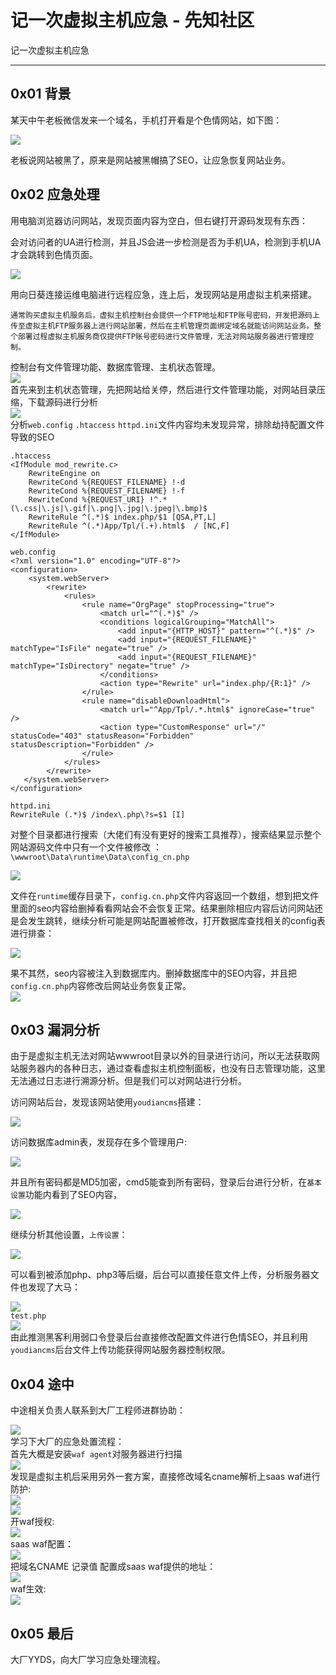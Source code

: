 

# 记一次虚拟主机应急 - 先知社区

记一次虚拟主机应急

- - -

## 0x01 背景

某天中午老板微信发来一个域名，手机打开看是个色情网站，如下图：

[![](assets/1701678291-ec07577e3f91721006bb58b5340de5f6.png)](https://xzfile.aliyuncs.com/media/upload/picture/20231201120243-7a55c8c0-8ffe-1.png)

老板说网站被黑了，原来是网站被黑帽搞了SEO，让应急恢复网站业务。

## 0x02 应急处理

用电脑浏览器访问网站，发现页面内容为空白，但右键打开源码发现有东西：

会对访问者的UA进行检测，并且JS会进一步检测是否为手机UA，检测到手机UA才会跳转到色情页面。

[![](assets/1701678291-eac005b5b6dd5d170a044d5baf677d37.png)](https://xzfile.aliyuncs.com/media/upload/picture/20231201120629-00ed6140-8fff-1.png)

用向日葵连接运维电脑进行远程应急，连上后，发现网站是用虚拟主机来搭建。

```plain
通常购买虚拟主机服务后，虚拟主机控制台会提供一个FTP地址和FTP账号密码，开发把源码上传至虚拟主机FTP服务器上进行网站部署，然后在主机管理页面绑定域名就能访问网站业务。整个部署过程虚拟主机服务商仅提供FTP账号密码进行文件管理，无法对网站服务器进行管理控制。
```

控制台有文件管理功能、数据库管理、主机状态管理。  
[![](assets/1701678291-546d60cfa1580eaafb707ddf18bfbcc4.png)](https://xzfile.aliyuncs.com/media/upload/picture/20231130205447-a481d62c-8f7f-1.png)  
首先来到主机状态管理，先把网站给关停，然后进行文件管理功能，对网站目录压缩，下载源码进行分析  
[![](assets/1701678291-02289239e129952871bf81017618ac0d.png)](https://xzfile.aliyuncs.com/media/upload/picture/20231130205712-fa816178-8f7f-1.png)  
分析`web.config` `.htaccess` `httpd.ini`文件内容均未发现异常，排除劫持配置文件导致的SEO

```plain
.htaccess 
<IfModule mod_rewrite.c>
    RewriteEngine on
    RewriteCond %{REQUEST_FILENAME} !-d
    RewriteCond %{REQUEST_FILENAME} !-f
    RewriteCond %{REQUEST_URI} !^.*(\.css|\.js|\.gif|\.png|\.jpg|\.jpeg|\.bmp)$
    RewriteRule ^(.*)$ index.php/$1 [QSA,PT,L]
    RewriteRule ^(.*)App/Tpl/(.+).html$  / [NC,F]
</IfModule>
```

```plain
web.config
<?xml version="1.0" encoding="UTF-8"?>
<configuration>
    <system.webServer>
        <rewrite>
            <rules>
                <rule name="OrgPage" stopProcessing="true">
                    <match url="^(.*)$" />
                    <conditions logicalGrouping="MatchAll">
                        <add input="{HTTP_HOST}" pattern="^(.*)$" />                
                        <add input="{REQUEST_FILENAME}" matchType="IsFile" negate="true" />             
                        <add input="{REQUEST_FILENAME}" matchType="IsDirectory" negate="true" />            
                    </conditions>               
                    <action type="Rewrite" url="index.php/{R:1}" />         
                </rule>
                <rule name="disableDownloadHtml">
                    <match url="^App/Tpl/.*.html$" ignoreCase="true" />
                    <action type="CustomResponse" url="/" statusCode="403" statusReason="Forbidden" statusDescription="Forbidden" />
                </rule>
            </rules>
        </rewrite>
   </system.webServer>
</configuration>
```

```plain
httpd.ini
RewriteRule (.*)$ /index\.php\?s=$1 [I]
```

对整个目录都进行搜索（大佬们有没有更好的搜索工具推荐），搜索结果显示整个网站源码文件中只有一个文件被修改 ：  
`\wwwroot\Data\runtime\Data\config_cn.php`

[![](assets/1701678291-cf141a916cd3ac5c52214fcda6d39396.png)](https://xzfile.aliyuncs.com/media/upload/picture/20231201121116-ac191618-8fff-1.png)

文件在`runtime`缓存目录下，`config.cn.php`文件内容返回一个数组，想到把文件里面的seo内容给删掉看看网站会不会恢复正常。结果删除相应内容后访问网站还是会发生跳转，继续分析可能是网站配置被修改，打开数据库查找相关的config表进行排查：

[![](assets/1701678291-2bfbd298b88366d8c84976cdea08c8d5.png)](https://xzfile.aliyuncs.com/media/upload/picture/20231201121303-ec213f10-8fff-1.png)

果不其然，seo内容被注入到数据库内。删掉数据库中的SEO内容，并且把`config.cn.php`内容修改后网站业务恢复正常。  
[![](assets/1701678291-03ccf95636b91d8b25ae5f86714b6046.png)](https://xzfile.aliyuncs.com/media/upload/picture/20231130205758-1631d11e-8f80-1.png)

## 0x03 漏洞分析

由于是虚拟主机无法对网站wwwroot目录以外的目录进行访问，所以无法获取网站服务器内的各种日志，通过查看虚拟主机控制面板，也没有日志管理功能，这里无法通过日志进行溯源分析。但是我们可以对网站进行分析。

访问网站后台，发现该网站使用`youdiancms`搭建：

[![](assets/1701678291-583c586eb800e4d7aa94d287b95d572f.png)](https://xzfile.aliyuncs.com/media/upload/picture/20231130210207-aa6fb8be-8f80-1.png)

访问数据库admin表，发现存在多个管理用户:

[![](assets/1701678291-8c152f15bb7b295d89234f2a06f48655.png)](https://xzfile.aliyuncs.com/media/upload/picture/20231130210059-8232d304-8f80-1.png)

并且所有密码都是MD5加密，cmd5能查到所有密码，登录后台进行分析，在`基本设置`功能内看到了SEO内容，

[![](assets/1701678291-6b9bc66d371ec45da0d657299fa7ee94.png)](https://xzfile.aliyuncs.com/media/upload/picture/20231130210046-7a889102-8f80-1.png)

继续分析其他设置，`上传设置`：

[![](assets/1701678291-71fff705a19da9f35d975daf02623964.png)](https://xzfile.aliyuncs.com/media/upload/picture/20231130210035-73cbc424-8f80-1.png)

可以看到被添加php、php3等后缀，后台可以直接任意文件上传，分析服务器文件也发现了大马：

[![](assets/1701678291-e15c91800e549d1938f3ae422d6009ba.png)](https://xzfile.aliyuncs.com/media/upload/picture/20231130210022-6beffb26-8f80-1.png)  
`test.php`  
[![](assets/1701678291-643680a23759f11166cbde932ebc816c.png)](https://xzfile.aliyuncs.com/media/upload/picture/20231130210010-64df4e18-8f80-1.png)  
由此推测黑客利用弱口令登录后台直接修改配置文件进行色情SEO，并且利用`youdiancms`后台文件上传功能获得网站服务器控制权限。

## 0x04 途中

中途相关负责人联系到大厂工程师进群协助：

[![](assets/1701678291-854a7a15a4887350ecdafcfdc657bddc.png)](https://xzfile.aliyuncs.com/media/upload/picture/20231201131248-44e9e7fc-9008-1.png)  
学习下大厂的应急处置流程：  
首先大概是安装`waf agent`对服务器进行扫描  
[![](assets/1701678291-948a47a42eea4c793f9254756000bcd4.png)](https://xzfile.aliyuncs.com/media/upload/picture/20231201131338-62940a58-9008-1.png)  
发现是虚拟主机后采用另外一套方案，直接修改域名cname解析上saas waf进行防护:  
[![](assets/1701678291-84410e273d2564175abfae1adb5f148f.png)](https://xzfile.aliyuncs.com/media/upload/picture/20231130205929-4c29dac8-8f80-1.png)  
[![](assets/1701678291-8e5ab7be8d57eded6202028cf2342265.png)](https://xzfile.aliyuncs.com/media/upload/picture/20231130205915-444d1e3c-8f80-1.png)  
开waf授权:  
[![](assets/1701678291-6bac41683379666137d9497233bf3cdb.png)](https://xzfile.aliyuncs.com/media/upload/picture/20231201131458-9273ef4a-9008-1.png)  
saas waf配置：  
[![](assets/1701678291-fab8d2821f45301a9935c4259a54dab2.png)](https://xzfile.aliyuncs.com/media/upload/picture/20231130205855-37da9e68-8f80-1.png)  
把域名CNAME 记录值 配置成saas waf提供的地址：  
[![](assets/1701678291-6210cd2c2323a3e862f42276a03d6be3.png)](https://xzfile.aliyuncs.com/media/upload/picture/20231130205843-30bb0294-8f80-1.png)  
waf生效:  
[![](assets/1701678291-a8ed04958c0bb75b5a7cec19a1331fc3.png)](https://xzfile.aliyuncs.com/media/upload/picture/20231130205829-28c5bab6-8f80-1.png)

## 0x05 最后

大厂YYDS，向大厂学习应急处理流程。
